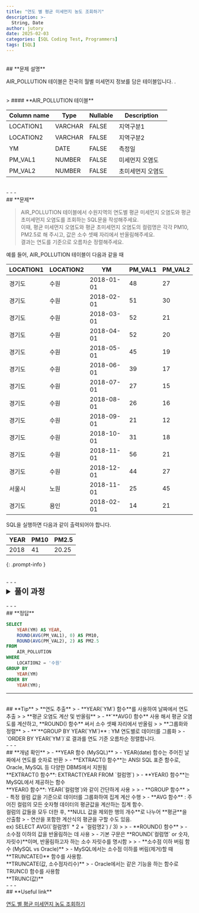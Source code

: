```yaml
---
title: "연도 별 평균 미세먼지 농도 조회하기"
description: >-
  String, Date
author: jutory
date: 2025-02-03
categories: [SQL Coding Test, Programmers]
tags: [SQL]
---
```

<br>
## **문제 설명**

AIR_POLLUTION 테이블은 전국의 월별 미세먼지 정보를 담은 테이블입니다.  .

<br>
> #### **AIR_POLLUTION 테이블**

| Column name | Type    | Nullable | Description           |
|-------------|---------|----------|-----------------------|
| LOCATION1   | VARCHAR | FALSE    | 지역구분1             |
| LOCATION2   | VARCHAR | FALSE    | 지역구분2             |
| YM          | DATE    | FALSE    | 측정일                |
| PM_VAL1     | NUMBER  | FALSE    | 미세먼지 오염도       |
| PM_VAL2     | NUMBER  | FALSE    | 초미세먼지 오염도     |

<br>
- - -
<br>
## **문제**

> AIR_POLLUTION 테이블에서 수원지역의 연도별 평균 미세먼지 오염도와 평균 초미세먼지 오염도를 조회하는 SQL문을 작성해주세요.  
이때, 평균 미세먼지 오염도와 평균 초미세먼지 오염도의 컬럼명은 각각 PM10, PM2.5로 해 주시고, 값은 소수 셋째 자리에서 반올림해주세요.  
결과는 연도를 기준으로 오름차순 정렬해주세요.

예를 들어, AIR_POLLUTION 테이블이 다음과 같을 때

| LOCATION1 | LOCATION2 | YM         | PM_VAL1 | PM_VAL2 |
|-----------|-----------|------------|---------|---------|
| 경기도    | 수원      | 2018-01-01 | 48      | 27      |
| 경기도    | 수원      | 2018-02-01 | 51      | 30      |
| 경기도    | 수원      | 2018-03-01 | 52      | 21      |
| 경기도    | 수원      | 2018-04-01 | 52      | 20      |
| 경기도    | 수원      | 2018-05-01 | 45      | 19      |
| 경기도    | 수원      | 2018-06-01 | 39      | 17      |
| 경기도    | 수원      | 2018-07-01 | 27      | 15      |
| 경기도    | 수원      | 2018-08-01 | 26      | 16      |
| 경기도    | 수원      | 2018-09-01 | 21      | 12      |
| 경기도    | 수원      | 2018-10-01 | 31      | 18      |
| 경기도    | 수원      | 2018-11-01 | 56      | 21      |
| 경기도    | 수원      | 2018-12-01 | 44      | 27      |
| 서울시    | 노원      | 2018-11-01 | 25      | 45      |
| 경기도    | 용인      | 2018-02-01 | 14      | 21      |

SQL을 실행하면 다음과 같이 출력되어야 합니다.

| YEAR | PM10 | PM2.5  |
|------|------|--------|
| 2018 | 41   | 20.25  |
{: .prompt-info }

<br>
- - -
<br>
<details>
  <summary style="font-size: 1.5em; font-weight: bold;">풀이 과정</summary>
<div markdown="1">

1. **수원 지역 필터링**  
   - WHERE 절을 사용하여 `LOCATION2` 컬럼의 값이 '수원'인 데이터만 선택
  
2. **연도 추출**  
   - **YEAR() 함수**를 사용하여 `YM` 컬럼에서 연도를 추출 (= EXTRCT(YEAR FROM `YM)`)
   - 그리고 연도별로 데이터를 그룹화

3. **평균 오염도 계산 및 반올림**  
   - **AVG ()함수**를 사용하여 각각의 평균 미세먼지 오염도와 평균 초미세먼지 오염도 계산하고
   - **ROUND() 함수**를 사용하여 값을 소수 셋째 자리에서 반올림
     - 미세먼지 오염도는 소수점 없이 반올림 시키고
     - 초미세먼지 오염도는 소수 둘째 자리까지 반올림

4. **그룹화 및 정렬**  
   - **GROUP BY YEAR(`YM`) 절**을 사용하여 연도별로 데이터를 그룹화
   - ****ORDER BY YEAR(`YM`)**`** 연도 기준 오름차순으로 정렬

* **_교훈_**
   - 미세먼지 오염도는 정수형인데, 반올림해서 정수화 해야하는건지.... TRUNC 해서 소숫점 뒤 날리는건지...... 문제에 제대로 나와있지 않았다.
   - 또 찾았다 Oracle은 TRUNC(값) 인데 MySQL은 TRUNCATE(값, 소숫점자리) 이렇게 쓰는 구나... 취확이 쏠쏠하군..
</div>
</details>

<br>
- - -
<br>
## **정답**

```sql
SELECT 
    YEAR(YM) AS YEAR,
    ROUND(AVG(PM_VAL1), 0) AS PM10,
    ROUND(AVG(PM_VAL2), 2) AS PM2.5
FROM 
    AIR_POLLUTION
WHERE 
    LOCATION2 = '수원'
GROUP BY 
    YEAR(YM)
ORDER BY 
    YEAR(YM);
```

- - -
<br>
## **Tip**
> **연도 추출**
> - **YEAR(`YM`) 함수**를 사용하여 날짜에서 연도 추출
>
> **평균 오염도 계산 및 반올림**
> - **`**AVG() 함수** 사용 해서 평균 오염도를 계산하고, **ROUND() 함수** 써서 소수 셋째 자리에서 반올림
>
> **그룹화와 정렬**
> - **`**GROUP BY YEAR(`YM`)** : YM 연도별로 데이터를 그룹화
> - `ORDER BY YEAR(`YM`)`로 결과를 연도 기준 오름차순 정렬합니다.

<br>
- - -
<br>
## **개념 확인**
> - **YEAR 함수 (MySQL)**
>    - YEAR(date) 함수는 주어진 날짜에서 연도를 숫자로 반환
>        - **EXTRACT() 함수**는 ANSI SQL 표준 함수로, Oracle, MySQL 등 다양한 DBMS에서 지원됨 <br> **EXTRACT() 함수**: EXTRACT(YEAR FROM `컬럼명`)
>        - **YEAR() 함수**는 MySQL에서 제공하는 함수 <br> **YEAR() 함수**: YEAR(`컬럼명`)와 같이 간단하게 사용
>
> - **GROUP 함수**
>    - 특정 컬럼 값을 기준으로 데이터를 그룹화하여 집계 계산 수행
>    - **AVG 함수** : 주어진 컬럼의 모든 숫자형 데이터의 평균값을 계산하는 집계 함수. <br> 컬럼의 값들을 모두 더한 후, **NULL 값을 제외한 행의 개수**로 나누어 **평균**을 산출함
>        - 연산을 포함한 계산식의 평균을 구할 수도 있음. <br> ex) SELECT AVG((`컬럼명1` * 2 + `컬럼명2`) / 3)
>
> - **ROUND() 함수**
>    - 소수점 이하의 값을 반올림하는 데 사용
>    - 기본 구문은 **ROUND(`컬럼명` or 숫자, 자릿수)**이며, 반올림하고자 하는 소수 자릿수를 명시함
>
> - **소수점 이하 버림 함수 (MySQL vs Oracle)**
>    - MySQL에서는 소수점 이하를 버림(제거)할 때 **TRUNCATE()** 함수를 사용함. <br> **TRUNCATE(값, 소수점자리수)**
>    - Oracle에서는 같은 기능을 하는 함수로 TRUNC() 함수를 사용함 <br> **TRUNC(값)**

<br>
- - -
<br>
## **Useful link**

[연도 별 평균 미세먼지 농도 조회하기](https://school.programmers.co.kr/learn/courses/30/lessons/284530)